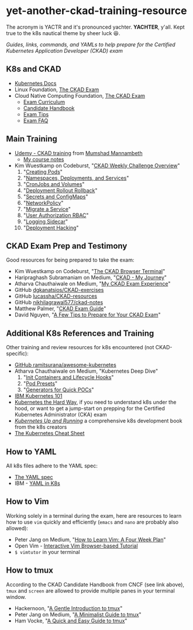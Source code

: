 # yet-another-ckad-training-resource
The acronym is YACTR and it's pronounced yachter. **YACHTER**, y'all. Kept true to  the k8s nautical theme by sheer luck :satisfied:.

*Guides, links, commands, and YAMLs to help prepare for the Certified Kubernetes Application Developer (CKAD) exam*

## K8s and CKAD 

* [Kubernetes Docs](https://kubernetes.io/docs/home/)
* Linux Foundation, [The CKAD Exam](https://training.linuxfoundation.org/certification/certified-kubernetes-application-developer-ckad/)
* Cloud Native Computing Foundation, [The CKAD Exam](https://www.cncf.io/certification/ckad/)
  * [Exam Curriculum](https://github.com/cncf/curriculum)
  * [Candidate Handbook](https://training.linuxfoundation.org/go/cka-ckad-candidate-handbook)
  * [Exam Tips](http://training.linuxfoundation.org/go//Important-Tips-CKA-CKAD)
  * [Exam FAQ](http://training.linuxfoundation.org/go/cka-ckad-faq)

## Main Training 

* [Udemy - CKAD training](https://www.udemy.com/certified-kubernetes-application-developer) from [Mumshad Mannambeth](https://twitter.com/mmumshad)
  * [My course notes](./Udemy-CKAD-Practice.md)
* Kim Wuestkamp on Codeburst, "[CKAD Weekly Challenge Overview](https://codeburst.io/kubernetes-ckad-weekly-challenges-overview-and-tips-7282b36a2681)"
  1. "[Creating Pods](https://medium.com/faun/kubernetes-ckad-weekly-challenge-1-creating-pods-a9510aab8978)"
  2. "[Namespaces, Deployments, and Services](https://medium.com/faun/kubernetes-ckad-weekly-challenge-2-namespaces-deployments-and-services-de1ede24679a)"
  3. "[CronJobs and Volumes](https://medium.com/faun/kubernetes-ckad-weekly-challenge-3-cronjobs-dbd400526673)"
  4. "[Deployment Rollout Rollback](https://medium.com/faun/kubernetes-ckad-weekly-challenge-4-deployment-rollout-rollback-aa251579ebaf)"
  5. "[Secrets and ConfigMaps](https://medium.com/faun/kubernetes-ckad-weekly-challenge-5-secrets-und-configmaps-550afde679fe)"
  6. "[NetworkPolicy](https://medium.com/faun/kubernetes-ckad-weekly-challenge-6-networkpolicy-6cc1d390f289)"
  7. "[Migrate a Service](https://codeburst.io/kubernetes-ckad-weekly-challenge-7-migrate-a-service-68c7af41c8df)"
  8. "[User Authorization RBAC](https://codeburst.io/kubernetes-ckad-weekly-challenge-8-user-authorization-rbac-31b6d01a8143)"
  9. "[Logging Sidecar](https://codeburst.io/kubernetes-ckad-weekly-challenge-9-logging-sidecar-67b2be91aa93)"
  10. "[Deployment Hacking](https://codeburst.io/kubernetes-ckad-weekly-challenge-10-deployment-hacking-fce74f41cad5)"

## CKAD Exam Prep and Testimony

Good resources for being prepared to take the exam:
* Kim Wuestkamp on Codeburst, "[The CKAD Browser Terminal](https://codeburst.io/the-ckad-browser-terminal-10fab2e8122e)"
* Haripraghash Subramaniam on Medium, "[CKAD - My Journey](https://medium.com/@harioverhere/ckad-certified-kubernetes-application-developer-my-journey-3afb0901014)"
* Atharva Chauthaiwale on Medium, "[My CKAD Exam Experience](https://medium.com/@atharvac.cloud/my-ckad-exam-experience-5e10c3640273)"
* GitHub [dgkanatsios/CKAD-exercises](https://github.com/dgkanatsios/CKAD-exercises)
* GitHub [lucassha/CKAD-resources](https://github.com/lucassha/CKAD-resources)
* GitHub [nikhilagrawal577/ckad-notes](https://github.com/nikhilagrawal577/ckad-notes)
* Matthew Palmer, "[CKAD Exam Guide](https://matthewpalmer.net/kubernetes-app-developer/articles/ckad-exam-guide.html)"
* David Nguyen, "[A Few Tips to Prepare for Your CKAD Exam](https://pnguyen.io/posts/ckad-tips/)"

## Additional K8s References and Training

Other training and review resources for k8s encountered (not CKAD-specific):
* [GitHub ramitsurana/awesome-kubernetes](https://github.com/ramitsurana/awesome-kubernetes)
* Atharva Chauthaiwale on Medium, "Kubernetes Deep Dive"
  1. "[Init Containers and Lifecycle Hooks](https://medium.com/@atharvac.cloud/kubernetes-deep-dive-part-1-init-containers-and-lifecycle-hooks-8da160b5cd4e)"
  2. "[Pod Presets](https://medium.com/@atharvac.cloud/kubernetes-deep-dive-part-2-pod-preset-635769296529)"
  3. "[Generators for Quick POCs](https://medium.com/@atharvac.cloud/kubernetes-deep-dive-part-3-generators-for-quick-poc-6cac698f08eb)"
* [IBM Kubernetes 101](https://github.com/IBM/kube101)
* [Kubernetes the Hard Way](https://github.com/kelseyhightower/kubernetes-the-hard-way), if you need to understand k8s under the hood, or want to get a jump-start on prepping for the Certified Kubernetes Administrator (CKA) exam
* *[Kubernetes Up and Running](http://shop.oreilly.com/product/0636920043874.do)* a comprehensive k8s development book from the k8s creators
* [The Kubernetes Cheat Sheet](https://kubernetes.io/docs/reference/kubectl/cheatsheet/)

## How to YAML

All k8s files adhere to the YAML spec:
* [The YAML spec](https://yaml.org/spec/1.2/spec.html)
* IBM - [YAML in K8s](https://developer.ibm.com/tutorials/yaml-basics-and-usage-in-kubernetes/)

## How to Vim

Working solely in a terminal during the exam, here are resources to learn how to use `vim` quickly and efficiently (`emacs` and `nano` are probably also allowed):
* Peter Jang on Medium, "[How to Learn Vim: A Four Week Plan](https://medium.com/actualize-network/how-to-learn-vim-a-four-week-plan-cd8b376a9b85)"
* Open Vim - [Interactive Vim Browser-based Tutorial](https://www.openvim.com/)
* `$ vimtutor` in your terminal

## How to tmux

According to the CKAD Candidate Handbook from CNCF (see link above), `tmux` and `screen` are allowed to provide multiple panes in your terminal window.
* Hackernoon, "[A Gentle Introduction to tmux](https://hackernoon.com/a-gentle-introduction-to-tmux-8d784c404340)"
* Peter Jang on Medium, "[A Minimalist Guide to tmux](https://medium.com/actualize-network/a-minimalist-guide-to-tmux-13675fb160fa)"
* Ham Vocke, "[A Quick and Easy Guide to tmux](https://www.hamvocke.com/blog/a-quick-and-easy-guide-to-tmux/)"
